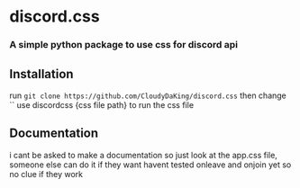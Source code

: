 # discord.css
### A simple python package to use css for discord api

## Installation
run ```git clone https://github.com/CloudyDaKing/discord.css```
then change ``
use discordcss {css file path} to run the css file

## Documentation

i cant be asked to make a documentation so just look at the app.css file, someone else can do it if they want
havent tested onleave and onjoin yet so no clue if they work
